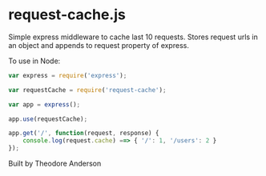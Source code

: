 request-cache.js
===========

Simple express middleware to cache last 10 requests.
Stores request urls in an object and appends to request property of express.

To use in Node:

```js
var express = require('express');

var requestCache = require('request-cache');

var app = express();

app.use(requestCache);

app.get('/', function(request, response) {
	console.log(request.cache) ==> { '/': 1, '/users': 2 }
});

```

Built by Theodore Anderson